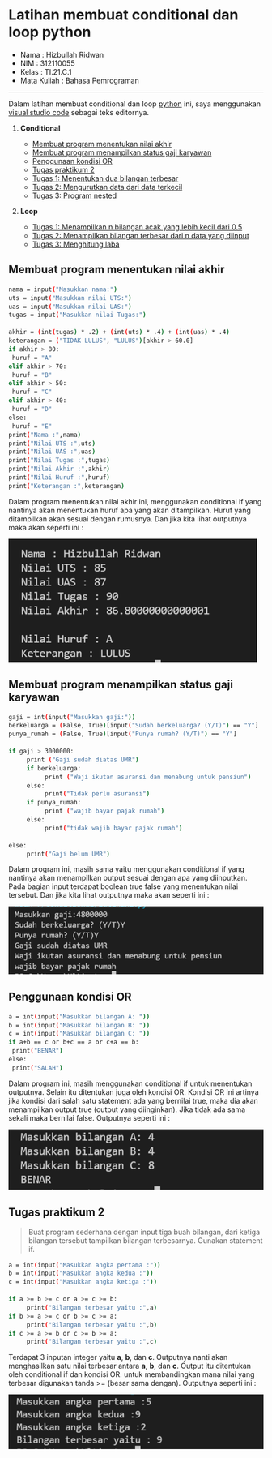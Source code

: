  # Latihan membuat conditional dan loop python   

* Nama          : Hizbullah Ridwan
* NIM           : 312110055
* Kelas         : TI.21.C.1
* Mata Kuliah   : Bahasa Pemrograman
----------------------------------
Dalam latihan membuat conditional dan loop [python](https://www.python.org/) ini, saya menggunakan [visual studio code](https://code.visualstudio.com/) sebagai teks editornya.     

1. **Conditional**     
   * [Membuat program menentukan nilai akhir](https://github.com/Ridwanwildan/Conditional-Loop-Python#membuat-program-menentukan-nilai-akhir)         
   * [Membuat program menampilkan status gaji karyawan](https://github.com/Ridwanwildan/Conditional-Loop-Python#membuat-program-menampilkan-status-gaji-karyawan)    
   * [Penggunaan kondisi OR](https://code.visualstudio.com/)      
   * [Tugas praktikum 2](https://code.visualstudio.com/)      
   * [Tugas 1: Menentukan dua bilangan terbesar](https://code.visualstudio.com/)      
   * [Tugas 2: Mengurutkan data dari data terkecil](https://code.visualstudio.com/)       
   * [Tugas 3: Program nested](https://code.visualstudio.com/)              

2. **Loop**
   * [Tugas 1: Menampilkan n bilangan acak yang lebih kecil dari 0.5](https://code.visualstudio.com/)       
   * [Tugas 2: Menampilkan bilangan terbesar dari n data yang diinput](https://code.visualstudio.com/)    
   * [Tugas 3: Menghitung laba](https://code.visualstudio.com/)      
  
## Membuat program menentukan nilai akhir    

```bash
nama = input("Masukkan nama:")
uts = input("Masukkan nilai UTS:")
uas = input("Masukkan nilai UAS:")
tugas = input("Masukkan nilai Tugas:")

akhir = (int(tugas) * .2) + (int(uts) * .4) + (int(uas) * .4)
keterangan = ("TIDAK LULUS", "LULUS")[akhir > 60.0]
if akhir > 80:
 huruf = "A"
elif akhir > 70:
 huruf = "B"
elif akhir > 50:
 huruf = "C"
elif akhir > 40:
 huruf = "D"
else:
 huruf = "E"
print("Nama :",nama)
print("Nilai UTS :",uts)
print("Nilai UAS :",uas)
print("Nilai Tugas :",tugas)
print("Nilai Akhir :",akhir)
print("Nilai Huruf :",huruf)
print("Keterangan :",keterangan)
```    

Dalam program menentukan nilai akhir ini, menggunakan conditional if yang nantinya akan menentukan huruf apa yang akan ditampilkan. Huruf yang ditampilkan akan sesuai dengan rumusnya. Dan jika kita lihat outputnya maka akan seperti ini :      

![Gambar 1](screenshot/img1.PNG)      

## Membuat program menampilkan status gaji karyawan     

```bash
gaji = int(input("Masukkan gaji:"))
berkeluarga = (False, True)[input("Sudah berkeluarga? (Y/T)") == "Y"]
punya_rumah = (False, True)[input("Punya rumah? (Y/T)") == "Y"]

if gaji > 3000000:
     print ("Gaji sudah diatas UMR")
     if berkeluarga:
          print ("Waji ikutan asuransi dan menabung untuk pensiun")
     else:
          print("Tidak perlu asuransi")
     if punya_rumah:
          print ("wajib bayar pajak rumah")
     else:
          print("tidak wajib bayar pajak rumah")

else:
     print("Gaji belum UMR")
```       

Dalam program ini, masih sama yaitu menggunakan conditional if yang nantinya akan menampilkan output sesuai dengan apa yang diinputkan. Pada bagian input terdapat boolean true false yang menentukan nilai tersebut. Dan jika kita lihat outputnya maka akan seperti ini :      

![Gambar 2](screenshot/img2.PNG)      

## Penggunaan kondisi OR

```bash
a = int(input("Masukkan bilangan A: "))
b = int(input("Masukkan bilangan B: "))
c = int(input("Masukkan bilangan C: "))
if a+b == c or b+c == a or c+a == b:
 print("BENAR")
else:
 print("SALAH")
```       

Dalam program ini, masih menggunakan conditional if untuk menentukan outputnya. Selain itu ditentukan juga oleh kondisi OR. Kondisi OR ini artinya jika kondisi dari salah satu statement ada yang bernilai true, maka dia akan menampilkan output true (output yang diinginkan). Jika tidak ada sama sekali maka bernilai false. Outputnya seperti ini :       

![Gambar 3](screenshot/img3.PNG)       

## Tugas praktikum 2     

> Buat program sederhana dengan input tiga buah bilangan, dari ketiga bilangan tersebut tampilkan bilangan terbesarnya. Gunakan statement if.      

```bash
a = int(input("Masukkan angka pertama :"))
b = int(input("Masukkan angka kedua :"))
c = int(input("Masukkan angka ketiga :"))

if a >= b >= c or a >= c >= b:
     print("Bilangan terbesar yaitu :",a)
if b >= a >= c or b >= c >= a:
     print("Bilangan terbesar yaitu :",b)
if c >= a >= b or c >= b >= a:
     print("Bilangan terbesar yaitu :",c)
```       

Terdapat 3 inputan integer yaitu **a**, **b**, dan **c**. Outputnya nanti akan menghasilkan satu nilai terbesar antara **a**, **b**, dan **c**. Output itu ditentukan oleh conditional if dan kondisi OR. untuk membandingkan mana nilai yang terbesar digunakan tanda >= (besar sama dengan). Outputnya seperti ini :     

![Gambar 4](screenshot/img4.PNG)       




